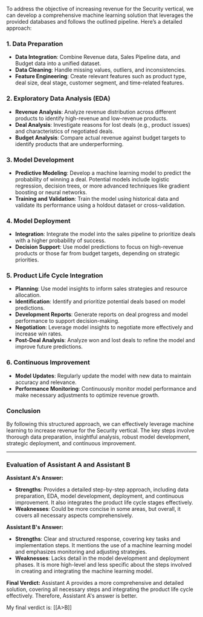 
To address the objective of increasing revenue for the Security vertical, we can develop a comprehensive machine learning solution that leverages the provided databases and follows the outlined pipeline. Here’s a detailed approach:

### 1. Data Preparation
- **Data Integration**: Combine Revenue data, Sales Pipeline data, and Budget data into a unified dataset.
- **Data Cleaning**: Handle missing values, outliers, and inconsistencies.
- **Feature Engineering**: Create relevant features such as product type, deal size, deal stage, customer segment, and time-related features.

### 2. Exploratory Data Analysis (EDA)
- **Revenue Analysis**: Analyze revenue distribution across different products to identify high-revenue and low-revenue products.
- **Deal Analysis**: Investigate reasons for lost deals (e.g., product issues) and characteristics of negotiated deals.
- **Budget Analysis**: Compare actual revenue against budget targets to identify products that are underperforming.

### 3. Model Development
- **Predictive Modeling**: Develop a machine learning model to predict the probability of winning a deal. Potential models include logistic regression, decision trees, or more advanced techniques like gradient boosting or neural networks.
- **Training and Validation**: Train the model using historical data and validate its performance using a holdout dataset or cross-validation.

### 4. Model Deployment
- **Integration**: Integrate the model into the sales pipeline to prioritize deals with a higher probability of success.
- **Decision Support**: Use model predictions to focus on high-revenue products or those far from budget targets, depending on strategic priorities.

### 5. Product Life Cycle Integration
- **Planning**: Use model insights to inform sales strategies and resource allocation.
- **Identification**: Identify and prioritize potential deals based on model predictions.
- **Development Reports**: Generate reports on deal progress and model performance to support decision-making.
- **Negotiation**: Leverage model insights to negotiate more effectively and increase win rates.
- **Post-Deal Analysis**: Analyze won and lost deals to refine the model and improve future predictions.

### 6. Continuous Improvement
- **Model Updates**: Regularly update the model with new data to maintain accuracy and relevance.
- **Performance Monitoring**: Continuously monitor model performance and make necessary adjustments to optimize revenue growth.

### Conclusion
By following this structured approach, we can effectively leverage machine learning to increase revenue for the Security vertical. The key steps involve thorough data preparation, insightful analysis, robust model development, strategic deployment, and continuous improvement.

---

### Evaluation of Assistant A and Assistant B

**Assistant A's Answer:**
- **Strengths**: Provides a detailed step-by-step approach, including data preparation, EDA, model development, deployment, and continuous improvement. It also integrates the product life cycle stages effectively.
- **Weaknesses**: Could be more concise in some areas, but overall, it covers all necessary aspects comprehensively.

**Assistant B's Answer:**
- **Strengths**: Clear and structured response, covering key tasks and implementation steps. It mentions the use of a machine learning model and emphasizes monitoring and adjusting strategies.
- **Weaknesses**: Lacks detail in the model development and deployment phases. It is more high-level and less specific about the steps involved in creating and integrating the machine learning model.

**Final Verdict:**
Assistant A provides a more comprehensive and detailed solution, covering all necessary steps and integrating the product life cycle effectively. Therefore, Assistant A's answer is better.

My final verdict is: [[A>B]]